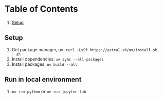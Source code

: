 # Table of Contents

1. [Setup](#setup)

## Setup

1. Get package manager, uv: `curl -LsSf https://astral.sh/uv/install.sh | sh`
2. Install dependencies: `uv sync --all-packages`
2. Install packages: `uv build --all`


## Run in local environment

1. `uv run python` or `uv run jupyter lab`
